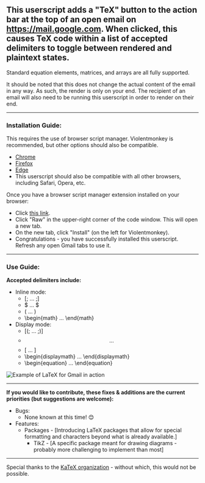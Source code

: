 ## This userscript adds a "TeX" button to the action bar at the top of an open email on https://mail.google.com. When clicked, this causes TeX code within a list of accepted delimiters to toggle between rendered and plaintext states.

Standard equation elements, matrices, and arrays are all fully supported.

It should be noted that this does not change the actual content of the email in any way. As such, the render is only on your end. The recipient of an email will also need to be running this userscript in order to render on their end.

---
### Installation Guide:

This requires the use of browser script manager. Violentmonkey is recommended, but other options should also be compatible.
* [Chrome](https://chromewebstore.google.com/detail/violentmonkey/jinjaccalgkegednnccohejagnlnfdag)
* [Firefox](https://addons.mozilla.org/en-US/firefox/addon/violentmonkey/)
* [Edge](https://microsoftedge.microsoft.com/addons/detail/violentmonkey/eeagobfjdenkkddmbclomhiblgggliao)
* This userscript should also be compatible with all other browsers, including Safari, Opera, etc.

Once you have a browser script manager extension installed on your browser:
* Click [this link](https://github.com/LoganJFisher/LaTeX-for-Gmail/blob/main/LaTeX-for-Gmail.user.js).
* Click "Raw" in the upper-right corner of the code window. This will open a new tab.
* On the new tab, click "Install" (on the left for Violentmonkey).
* Congratulations - you have successfully installed this userscript. Refresh any open Gmail tabs to use it.

---
### Use Guide:

**Accepted delimiters include:**
* Inline mode:
  * [; ... ;]
  * $ ... $
  * \( ... \)
  * \begin{math} ... \end{math}
* Display mode:
  * [(; ... ;)]
  * $$ ... $$ 
  * \[ ... \]
  * \begin{displaymath} ... \end{displaymath}
  * \begin{equation} ... \end{equation}
 
 ![Example of LaTeX for Gmail in action](https://i.imgur.com/DSrchz7.png)
 
 ---

**If you would like to contribute, these fixes & additions are the current priorities (but suggestions are welcome):**
* Bugs:
  * None known at this time! 😊
* Features:
  * Packages - [Introducing LaTeX packages that allow for special formatting and characters beyond what is already available.]
    * TikZ - [A specific package meant for drawing diagrams - probably more challenging to implement than most]
---

Special thanks to the [KaTeX organization](https://katex.org/) - without which, this would not be possible.
